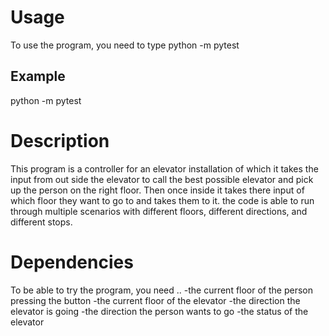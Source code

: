 # Usage

To use the program, you need to type python -m pytest
## Example
python -m pytest


# Description

This program is a controller for an elevator installation of which it takes the input from out side the elevator to call the best possible elevator and pick up the person on the right floor. Then once inside it takes there input of which floor they want to go to and takes them to it. the code is able to run through multiple scenarios with different floors, different directions, and different stops.


# Dependencies
To be able to try the program, you need ..
-the current floor of the person pressing the button
-the current floor of the elevator
-the direction the elevator is going
-the direction the person wants to go
-the status of the elevator 
